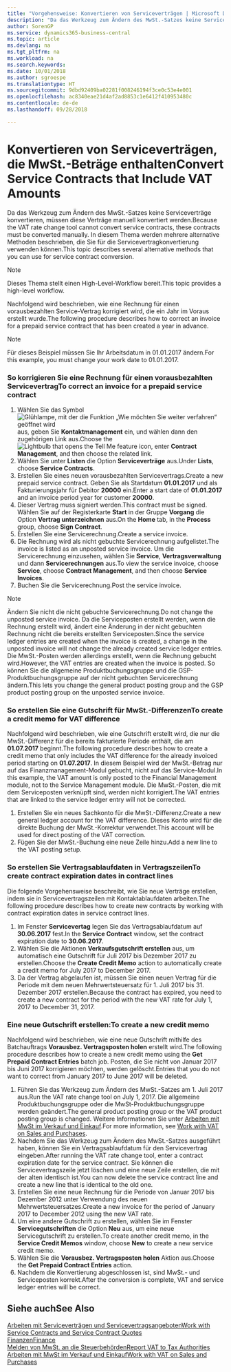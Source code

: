 ```yaml
---
title: "Vorgehensweise: Konvertieren von Serviceverträgen | Microsoft Docs"
description: "Da das Werkzeug zum Ändern des MwSt.-Satzes keine Serviceverträge konvertieren, müssen diese Verträge manuell konvertiert werden. In diesem Thema werden mehrere alternative Methoden beschrieben, die Sie für die Servicevertragkonvertierung verwenden können."
author: SorenGP
ms.service: dynamics365-business-central
ms.topic: article
ms.devlang: na
ms.tgt_pltfrm: na
ms.workload: na
ms.search.keywords: 
ms.date: 10/01/2018
ms.author: sgroespe
ms.translationtype: HT
ms.sourcegitcommit: 9dbd92409ba02281f008246194f3ce0c53e4e001
ms.openlocfilehash: ac8340eae21d4af2ad8853c1e6412f410953480c
ms.contentlocale: de-de
ms.lasthandoff: 09/28/2018

---
```

# <a name="convert-service-contracts-that-include-vat-amounts"></a><span data-ttu-id="c5a42-104">Konvertieren von Serviceverträgen, die MwSt.-Beträge enthalten</span><span class="sxs-lookup"><span data-stu-id="c5a42-104">Convert Service Contracts that Include VAT Amounts</span></span>
<span data-ttu-id="c5a42-105">Da das Werkzeug zum Ändern des MwSt.-Satzes keine Serviceverträge konvertieren, müssen diese Verträge manuell konvertiert werden.</span><span class="sxs-lookup"><span data-stu-id="c5a42-105">Because the VAT rate change tool cannot convert service contracts, these contracts must be converted manually.</span></span> <span data-ttu-id="c5a42-106">In diesem Thema werden mehrere alternative Methoden beschrieben, die Sie für die Servicevertragkonvertierung verwenden können.</span><span class="sxs-lookup"><span data-stu-id="c5a42-106">This topic describes several alternative methods that you can use for service contract conversion.</span></span>  

> [!NOTE]  
>  <span data-ttu-id="c5a42-107">Dieses Thema stellt einen High-Level-Workflow bereit.</span><span class="sxs-lookup"><span data-stu-id="c5a42-107">This topic provides a high-level workflow.</span></span>  

 <span data-ttu-id="c5a42-108">Nachfolgend wird beschrieben, wie eine Rechnung für einen vorausbezahlten Service-Vertrag korrigiert wird, die ein Jahr im Voraus erstellt wurde.</span><span class="sxs-lookup"><span data-stu-id="c5a42-108">The following procedure describes how to correct an invoice for a prepaid service contract that has been created a year in advance.</span></span>  

> [!NOTE]  
>  <span data-ttu-id="c5a42-109">Für dieses Beispiel müssen Sie Ihr Arbeitsdatum in 01.01.2017 ändern.</span><span class="sxs-lookup"><span data-stu-id="c5a42-109">For this example, you must change your work date to 01.01.2017.</span></span>  

### <a name="to-correct-an-invoice-for-a-prepaid-service-contract"></a><span data-ttu-id="c5a42-110">So korrigieren Sie eine Rechnung für einen vorausbezahlten Servicevertrag</span><span class="sxs-lookup"><span data-stu-id="c5a42-110">To correct an invoice for a prepaid service contract</span></span>  
1. <span data-ttu-id="c5a42-111">Wählen Sie das Symbol ![Glühlampe, mit der die Funktion „Wie möchten Sie weiter verfahren“ geöffnet wird](media/ui-search/search_small.png "Wie möchten Sie weiter verfahren?") aus, geben Sie **Kontaktmanagement** ein, und wählen dann den zugehörigen Link aus.</span><span class="sxs-lookup"><span data-stu-id="c5a42-111">Choose the ![Lightbulb that opens the Tell Me feature](media/ui-search/search_small.png "Tell me what you want to do") icon, enter **Contract Management**, and then choose the related link.</span></span>  
2. <span data-ttu-id="c5a42-112">Wählen Sie unter **Listen** die Option **Serviceverträge** aus.</span><span class="sxs-lookup"><span data-stu-id="c5a42-112">Under **Lists**, choose **Service Contracts**.</span></span>  
3. <span data-ttu-id="c5a42-113">Erstellen Sie eines neuen vorausbezahlten Servicevertrags.</span><span class="sxs-lookup"><span data-stu-id="c5a42-113">Create a new prepaid service contract.</span></span> <span data-ttu-id="c5a42-114">Geben Sie als Startdatum **01.01.2017** und als Fakturierungsjahr für Debitor **20000** ein.</span><span class="sxs-lookup"><span data-stu-id="c5a42-114">Enter a start date of **01.01.2017** and an invoice period year for customer **20000**.</span></span>  
4. <span data-ttu-id="c5a42-115">Dieser Vertrag muss signiert werden.</span><span class="sxs-lookup"><span data-stu-id="c5a42-115">This contract must be signed.</span></span> <span data-ttu-id="c5a42-116">Wählen Sie auf der Registerkarte **Start** in der Gruppe **Vorgang** die Option **Vertrag unterzeichnen** aus.</span><span class="sxs-lookup"><span data-stu-id="c5a42-116">On the **Home** tab, in the **Process** group, choose **Sign Contract**.</span></span>  
5. <span data-ttu-id="c5a42-117">Erstellen Sie eine Servicerechnung.</span><span class="sxs-lookup"><span data-stu-id="c5a42-117">Create a service invoice.</span></span>
6. <span data-ttu-id="c5a42-118">Die Rechnung wird als nicht gebuchte Servicerechnung aufgelistet.</span><span class="sxs-lookup"><span data-stu-id="c5a42-118">The invoice is listed as an unposted service invoice.</span></span> <span data-ttu-id="c5a42-119">Um die Servicerechnung einzusehen, wählen Sie **Service**, **Vertragsverwaltung** und dann **Servicerechnungen** aus.</span><span class="sxs-lookup"><span data-stu-id="c5a42-119">To view the service invoice, choose **Service**, choose **Contract Management**, and then choose **Service Invoices**.</span></span>  
7. <span data-ttu-id="c5a42-120">Buchen Sie die Servicerechnung.</span><span class="sxs-lookup"><span data-stu-id="c5a42-120">Post the service invoice.</span></span>  

> [!NOTE]  
>  <span data-ttu-id="c5a42-121">Ändern Sie nicht die nicht gebuchte Servicerechnung.</span><span class="sxs-lookup"><span data-stu-id="c5a42-121">Do not change the unposted service invoice.</span></span> <span data-ttu-id="c5a42-122">Da die Serviceposten erstellt werden, wenn die Rechnung erstellt wird, ändert eine Änderung in der nicht gebuchten Rechnung nicht die bereits erstellten Serviceposten.</span><span class="sxs-lookup"><span data-stu-id="c5a42-122">Since the service ledger entries are created when the invoice is created, a change in the unposted invoice will not change the already created service ledger entries.</span></span> <span data-ttu-id="c5a42-123">Die MwSt.-Posten werden allerdings erstellt, wenn die Rechnung gebucht wird.</span><span class="sxs-lookup"><span data-stu-id="c5a42-123">However, the VAT entries are created when the invoice is posted.</span></span> <span data-ttu-id="c5a42-124">So können Sie die allgemeine Produktbuchungsgruppe und die GSP-Produktbuchungsgruppe auf der nicht gebuchten Servicerechnung ändern.</span><span class="sxs-lookup"><span data-stu-id="c5a42-124">This lets you change the general product posting group and the GSP product posting group on the unposted service invoice.</span></span>  

### <a name="to-create-a-credit-memo-for-vat-difference"></a><span data-ttu-id="c5a42-125">So erstellen Sie eine Gutschrift für MwSt.-Differenzen</span><span class="sxs-lookup"><span data-stu-id="c5a42-125">To create a credit memo for VAT difference</span></span>  
<span data-ttu-id="c5a42-126">Nachfolgend wird beschrieben, wie eine Gutschrift erstellt wird, die nur die MwSt.-Differenz für die bereits fakturierte Periode enthält, die am **01.07.2017** beginnt.</span><span class="sxs-lookup"><span data-stu-id="c5a42-126">The following procedure describes how to create a credit memo that only includes the VAT difference for the already invoiced period starting on **01.07.2017**.</span></span> <span data-ttu-id="c5a42-127">In diesem Beispiel wird der MwSt.-Betrag nur auf das Finanzmanagement-Modul gebucht, nicht auf das Service-Modul.</span><span class="sxs-lookup"><span data-stu-id="c5a42-127">In this example, the VAT amount is only posted to the Financial Management module, not to the Service Management module.</span></span> <span data-ttu-id="c5a42-128">Die MwSt.-Posten, die mit dem Serviceposten verknüpft sind, werden nicht korrigiert.</span><span class="sxs-lookup"><span data-stu-id="c5a42-128">The VAT entries that are linked to the service ledger entry will not be corrected.</span></span>  

1. <span data-ttu-id="c5a42-129">Erstellen Sie ein neues Sachkonto für die MwSt.-Differenz.</span><span class="sxs-lookup"><span data-stu-id="c5a42-129">Create a new general ledger account for the VAT difference.</span></span> <span data-ttu-id="c5a42-130">Dieses Konto wird für die direkte Buchung der MwSt.-Korrektur verwendet.</span><span class="sxs-lookup"><span data-stu-id="c5a42-130">This account will be used for direct posting of the VAT correction.</span></span>  
2. <span data-ttu-id="c5a42-131">Fügen Sie der MwSt.-Buchung eine neue Zeile hinzu.</span><span class="sxs-lookup"><span data-stu-id="c5a42-131">Add a new line to the VAT posting setup.</span></span>  

### <a name="to-create-contract-expiration-dates-in-contract-lines"></a><span data-ttu-id="c5a42-132">So erstellen Sie Vertragsablaufdaten in Vertragszeilen</span><span class="sxs-lookup"><span data-stu-id="c5a42-132">To create contract expiration dates in contract lines</span></span>  
<span data-ttu-id="c5a42-133">Die folgende Vorgehensweise beschreibt, wie Sie neue Verträge erstellen, indem sie in Servicevertragszeilen mit Kontaktablaufdaten arbeiten.</span><span class="sxs-lookup"><span data-stu-id="c5a42-133">The following procedure describes how to create new contracts by working with contract expiration dates in service contract lines.</span></span>  

1. <span data-ttu-id="c5a42-134">Im Fenster **Servicevertag** legen Sie das Vertragsablaufdatum auf **30.06.2017** fest.</span><span class="sxs-lookup"><span data-stu-id="c5a42-134">In the **Service Contract** window, set the contract expiration date to **30.06.2017**.</span></span>  
2. <span data-ttu-id="c5a42-135">Wählen Sie die Aktionen **Verkaufsgutschrift erstellen** aus, um automatisch eine Gutschrift für Juli 2017 bis Dezember 2017 zu erstellen.</span><span class="sxs-lookup"><span data-stu-id="c5a42-135">Choose the **Create Credit Memo** action to automatically create a credit memo for July 2017 to December 2017.</span></span>  
3. <span data-ttu-id="c5a42-136">Da der Vertrag abgelaufen ist, müssen Sie einen neuen Vertrag für die Periode mit dem neuen Mehrwertsteuersatz für 1. Juli 2017 bis 31. Dezember 2017 erstellen.</span><span class="sxs-lookup"><span data-stu-id="c5a42-136">Because the contract has expired, you need to create a new contract for the period with the new VAT rate for July 1, 2017 to December 31, 2017.</span></span>  

### <a name="to-create-a-new-credit-memo"></a><span data-ttu-id="c5a42-137">Eine neue Gutschrift erstellen:</span><span class="sxs-lookup"><span data-stu-id="c5a42-137">To create a new credit memo</span></span>  
<span data-ttu-id="c5a42-138">Nachfolgend wird beschrieben, wie eine neue Gutschrift mithilfe des Batchauftrags **Vorausbez. Vertragsposten holen** erstellt wird.</span><span class="sxs-lookup"><span data-stu-id="c5a42-138">The following procedure describes how to create a new credit memo using the **Get Prepaid Contract Entries** batch job.</span></span> <span data-ttu-id="c5a42-139">Posten, die Sie nicht von Januar 2017 bis Juni 2017 korrigieren möchten, werden gelöscht.</span><span class="sxs-lookup"><span data-stu-id="c5a42-139">Entries that you do not want to correct from January 2017 to June 2017 will be deleted.</span></span>  

1. <span data-ttu-id="c5a42-140">Führen Sie das Werkzeug zum Ändern des MwSt.-Satzes am 1. Juli 2017 aus.</span><span class="sxs-lookup"><span data-stu-id="c5a42-140">Run the VAT rate change tool on July 1, 2017.</span></span> <span data-ttu-id="c5a42-141">Die allgemeine Produktbuchungsgruppe oder die MwSt-Produktbuchungsgruppe werden geändert.</span><span class="sxs-lookup"><span data-stu-id="c5a42-141">The general product posting group or the VAT product posting group is changed.</span></span> <span data-ttu-id="c5a42-142">Weitere Informationen Sie unter [Arbeiten mit MwSt im Verkauf und Einkauf](finance-work-with-vat.md).</span><span class="sxs-lookup"><span data-stu-id="c5a42-142">For more information, see [Work with VAT on Sales and Purchases](finance-work-with-vat.md).</span></span>  
2. <span data-ttu-id="c5a42-143">Nachdem Sie das Werkzeug zum Ändern des MwSt.-Satzes ausgeführt haben, können Sie ein Vertragsablaufdatum für den Servicevertrag eingeben.</span><span class="sxs-lookup"><span data-stu-id="c5a42-143">After running the VAT rate change tool, enter a contract expiration date for the service contract.</span></span> <span data-ttu-id="c5a42-144">Sie können die Servicevertragszeile jetzt löschen und eine neue Zeile erstellen, die mit der alten identisch ist.</span><span class="sxs-lookup"><span data-stu-id="c5a42-144">You can now delete the service contract line and create a new line that is identical to the old one.</span></span>  
3. <span data-ttu-id="c5a42-145">Erstellen Sie eine neue Rechnung für die Periode von Januar 2017 bis Dezember 2012 unter Verwendung des neuen Mehrwertsteuersatzes.</span><span class="sxs-lookup"><span data-stu-id="c5a42-145">Create a new invoice for the period of January 2017 to December 2012 using the new VAT rate.</span></span>  
4. <span data-ttu-id="c5a42-146">Um eine andere Gutschrift zu erstellen, wählen Sie im Fenster **Servicegutschriften** die Option **Neu** aus, um eine neue Servicegutschrift zu erstellen.</span><span class="sxs-lookup"><span data-stu-id="c5a42-146">To create another credit memo, in the **Service Credit Memos** window, choose **New** to create a new service credit memo.</span></span>  
5. <span data-ttu-id="c5a42-147">Wählen Sie die **Vorausbez. Vertragsposten holen** Aktion aus.</span><span class="sxs-lookup"><span data-stu-id="c5a42-147">Choose the **Get Prepaid Contract Entries** action.</span></span>  
6. <span data-ttu-id="c5a42-148">Nachdem die Konvertierung abgeschlossen ist, sind MwSt.- und Serviceposten korrekt.</span><span class="sxs-lookup"><span data-stu-id="c5a42-148">After the conversion is complete, VAT and service ledger entries will be correct.</span></span>  

## <a name="see-also"></a><span data-ttu-id="c5a42-149">Siehe auch</span><span class="sxs-lookup"><span data-stu-id="c5a42-149">See Also</span></span>  
[<span data-ttu-id="c5a42-150">Arbeiten mit Serviceverträgen und Servicevertragsangeboten</span><span class="sxs-lookup"><span data-stu-id="c5a42-150">Work with Service Contracts and Service Contract Quotes</span></span>](service-how-to-create-service-contracts-and-service-contract-quotes.md)  
[<span data-ttu-id="c5a42-151">Finanzen</span><span class="sxs-lookup"><span data-stu-id="c5a42-151">Finance</span></span>](finance.md)  
[<span data-ttu-id="c5a42-152">Melden von MwSt. an die Steuerbehörden</span><span class="sxs-lookup"><span data-stu-id="c5a42-152">Report VAT to Tax Authorities</span></span>](finance-how-report-vat.md)  
[<span data-ttu-id="c5a42-153">Arbeiten mit MwSt im Verkauf und Einkauf</span><span class="sxs-lookup"><span data-stu-id="c5a42-153">Work with VAT on Sales and Purchases</span></span>](finance-work-with-vat.md)  

